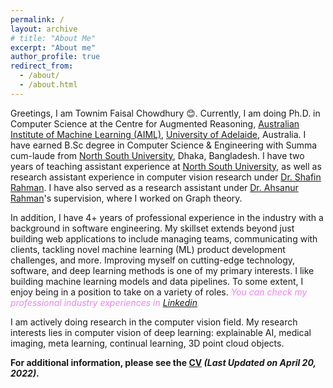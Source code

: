 ```yaml
---
permalink: /
layout: archive
# title: "About Me"
excerpt: "About me"
author_profile: true
redirect_from: 
  - /about/
  - /about.html
---
```


Greetings, I am Townim Faisal Chowdhury 😊. Currently, I am doing Ph.D. in Computer Science at the Centre for Augmented Reasoning, [Australian Institute of Machine Learning (AIML)](https://www.adelaide.edu.au/aiml/about-us), [University of Adelaide](https://www.adelaide.edu.au/), Australia. I have earned B.Sc degree in Computer Science & Engineering with Summa cum-laude from [North South University](http://www.northsouth.edu/), Dhaka, Bangladesh. I have two years of teaching assistant experience at [North South University](http://www.northsouth.edu/), as well as research assistant experience in computer vision research under [Dr. Shafin Rahman](https://scholar.google.com/citations?user=Pe8C-SUAAAAJ&hl=en). I have also served as a research assistant under [Dr. Ahsanur Rahman](https://sites.google.com/site/rahmanmahsanur)'s supervision, where I worked on Graph theory. 

In addition, I have 4+ years of professional experience in the industry with a background in software engineering. My skillset extends beyond just building web applications to include managing teams, communicating with clients, tackling novel machine learning (ML) product development challenges, and more. Improving myself on cutting-edge technology, software, and deep learning methods is one of my primary interests. I like building machine learning models and data pipelines. To some extent, I enjoy being in a position to take on a variety of roles. _<span style="color:violet">You can check my professional industry experiences in [Linkedin](https://www.linkedin.com/in/townim-faisal-chowdhury/).</span>_


I am actively doing research in the computer vision field. My research interests lies in computer vision of deep learning: explainable AI, medical imaging, meta learning, continual learning, 3D point cloud objects. 

**For additional information, please see the [CV](https://drive.google.com/file/d/1imV2NKStrdlXyBuCe2uPnwVwT2pd2UT6/view?usp=sharing) _(Last Updated on April 20, 2022)_.**